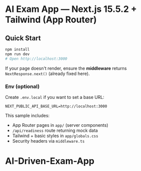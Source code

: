 # AI Exam App — Next.js 15.5.2 + Tailwind (App Router)

## Quick Start
```bash
npm install
npm run dev
# Open http://localhost:3000
```

If your page doesn't render, ensure the **middleware** returns `NextResponse.next()` (already fixed here).

### Env (optional)
Create `.env.local` if you want to set a base URL:
```
NEXT_PUBLIC_API_BASE_URL=http://localhost:3000
```

This sample includes:
- App Router pages in `app/` (server components)
- `/api/readiness` route returning mock data
- Tailwind + basic styles in `app/globals.css`
- Security headers via `middleware.ts`
# AI-Driven-Exam-App
